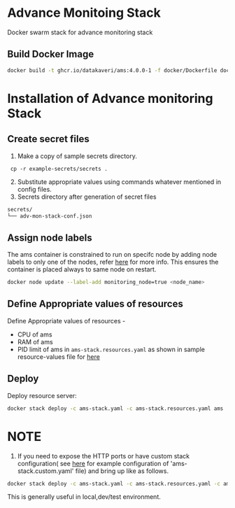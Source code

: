# Advance Monitoing Stack

Docker swarm stack for advance monitoring stack

## Build Docker Image
```sh
docker build -t ghcr.io/datakaveri/ams:4.0.0-1 -f docker/Dockerfile docker/
```

# Installation of Advance monitoring Stack
## Create secret files
1. Make a copy of sample secrets directory.

```console
 cp -r example-secrets/secrets .
```
2. Substitute appropriate values using commands whatever mentioned in config files.
3. Secrets directory after generation of secret files
```sh
secrets/
└── adv-mon-stack-conf.json
```


## Assign node labels

The ams container is constrained to run on specifc node by adding node labels to only one of the nodes, refer [here](https://docs.docker.com/engine/swarm/services/#placement-constraints) for more info. This ensures the container is placed always to same node on restart.
```sh
docker node update --label-add monitoring_node=true <node_name>
```


## Define Appropriate values of resources

Define Appropriate values of resources -
- CPU of ams
- RAM of ams
- PID limit of ams
in `ams-stack.resources.yaml` as shown in sample resource-values file for [here](example-ams-stack.resources.yaml)

## Deploy
Deploy resource server:
```sh
docker stack deploy -c ams-stack.yaml -c ams-stack.resources.yaml ams
```
# NOTE
1. If you need to expose the HTTP ports or have custom stack configuration( see [here](example-ams-stack.custom.yaml) for example configuration of 'ams-stack.custom.yaml' file)  and bring up like as follows.
```sh
docker stack deploy -c ams-stack.yaml -c ams-stack.resources.yaml -c ams-stack.custom.yaml ams
```
This is generally useful in local,dev/test environment.
